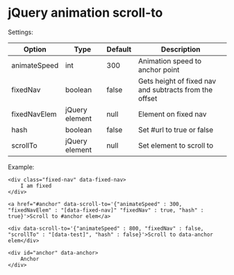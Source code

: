 # jQuery animation scroll-to

Settings:
<table>
<thead>
<tr>
<th>Option</th>
<th>Type</th>
<th>Default</th>
<th>Description</th>
</tr>
</thead>
<tbody>
<tr>
<td>animateSpeed</td>
<td>int</td>
<td>300</td>
<td>Animation speed to anchor point</td>
</tr>
<tr>
<td>fixedNav</td>
<td>boolean</td>
<td>false</td>
<td>Gets height of fixed nav and subtracts from the offset</td>
</tr>
<td>fixedNavElem</td>
<td>jQuery element</td>
<td>null</td>
<td>Element on fixed nav</td>
</tr>
</tr>
<td>hash</td>
<td>boolean</td>
<td>false</td>
<td>Set #url to true or false</td>
</tr>
</tr>
<td>scrollTo</td>
<td>jQuery element</td>
<td>null</td>
<td>Set element to scroll to</td>
</tr>
</tr></tbody></table>

Example:

    <div class="fixed-nav" data-fixed-nav>
        I am fixed
    </div>

    <a href="#anchor" data-scroll-to='{"animateSpeed" : 300, "fixedNavElem" : "[data-fixed-nav]" "fixedNav" : true, "hash" : true}'>Scroll to #anchor elem</a>

    <div data-scroll-to='{"animateSpeed" : 800, "fixedNav" : false, "scrollTo" : "[data-test]", "hash" : false}'>Scroll to data-anchor elem</div>

    <div id="anchor" data-anchor>
        Anchor
    </div>
